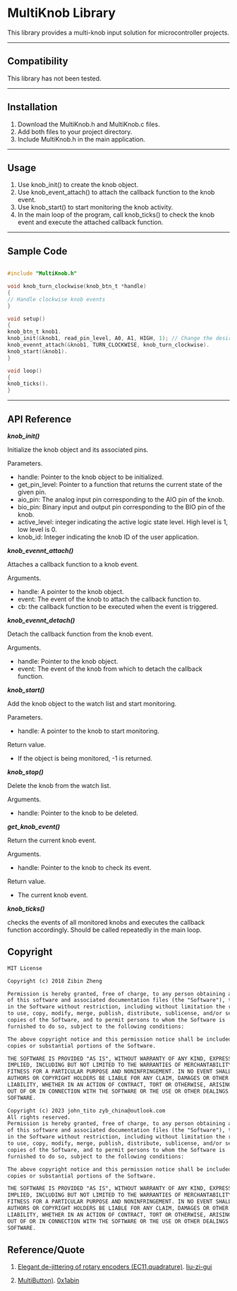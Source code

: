 # MultiKnob Library

This library provides a multi-knob input solution for microcontroller projects.

---

## Compatibility

This library has not been tested.

---

## Installation

1. Download the MultiKnob.h and MultiKnob.c files.
2. Add both files to your project directory.
3. Include MultiKnob.h in the main application.

---

## Usage

1. Use knob_init() to create the knob object.
2. Use knob_event_attach() to attach the callback function to the knob event.
3. Use knob_start() to start monitoring the knob activity.
4. In the main loop of the program, call knob_ticks() to check the knob event and execute the attached callback function.

---

## Sample Code

```c

#include "MultiKnob.h"

void knob_turn_clockwise(knob_btn_t *handle)
{
// Handle clockwise knob events
}

void setup()
{
knob_btn_t knob1.
knob_init(&knob1, read_pin_level, A0, A1, HIGH, 1); // Change the desired function and pin value.
knob_evennt_attach(&knob1, TURN_CLOCKWISE, knob_turn_clockwise).
knob_start(&knob1).
}

void loop()
{
knob_ticks().
}
```

---

## API Reference

***knob_init()***


Initialize the knob object and its associated pins.

Parameters.

- handle: Pointer to the knob object to be initialized.
- get_pin_level: Pointer to a function that returns the current state of the given pin.
- aio_pin: The analog input pin corresponding to the AIO pin of the knob.
- bio_pin: Binary input and output pin corresponding to the BIO pin of the knob.
- active_level: integer indicating the active logic state level. High level is 1, low level is 0.
- knob_id: Integer indicating the knob ID of the user application.

***knob_evennt_attach()***


Attaches a callback function to a knob event.

Arguments.

- handle: A pointer to the knob object.
- event: The event of the knob to attach the callback function to.
- cb: the callback function to be executed when the event is triggered.

***knob_evennt_detach()***


Detach the callback function from the knob event.

Arguments.

- handle: Pointer to the knob object.
- event: The event of the knob from which to detach the callback function.

***knob_start()***


Add the knob object to the watch list and start monitoring.

Parameters.

- handle: A pointer to the knob to start monitoring.

Return value.

- If the object is being monitored, -1 is returned.

***knob_stop()***


Delete the knob from the watch list.

Arguments.

- handle: Pointer to the knob to be deleted.

***get_knob_event()***


Return the current knob event.

Arguments.

- handle: Pointer to the knob to check its event.

Return value.

- The current knob event.

***knob_ticks()***


checks the events of all monitored knobs and executes the callback function accordingly. Should be called repeatedly in the main loop.

## Copyright

``` txt
MIT License

Copyright (c) 2018 Zibin Zheng

Permission is hereby granted, free of charge, to any person obtaining a copy
of this software and associated documentation files (the "Software"), to deal
in the Software without restriction, including without limitation the rights
to use, copy, modify, merge, publish, distribute, sublicense, and/or sell
copies of the Software, and to permit persons to whom the Software is
furnished to do so, subject to the following conditions:

The above copyright notice and this permission notice shall be included in all
copies or substantial portions of the Software.

THE SOFTWARE IS PROVIDED "AS IS", WITHOUT WARRANTY OF ANY KIND, EXPRESS OR
IMPLIED, INCLUDING BUT NOT LIMITED TO THE WARRANTIES OF MERCHANTABILITY,
FITNESS FOR A PARTICULAR PURPOSE AND NONINFRINGEMENT. IN NO EVENT SHALL THE
AUTHORS OR COPYRIGHT HOLDERS BE LIABLE FOR ANY CLAIM, DAMAGES OR OTHER
LIABILITY, WHETHER IN AN ACTION OF CONTRACT, TORT OR OTHERWISE, ARISING FROM,
OUT OF OR IN CONNECTION WITH THE SOFTWARE OR THE USE OR OTHER DEALINGS IN THE
SOFTWARE.

Copyright (c) 2023 john_tito zyb_china@outlook.com
All rights reserved.
Permission is hereby granted, free of charge, to any person obtaining a copy
of this software and associated documentation files (the "Software"), to deal
in the Software without restriction, including without limitation the rights
to use, copy, modify, merge, publish, distribute, sublicense, and/or sell
copies of the Software, and to permit persons to whom the Software is
furnished to do so, subject to the following conditions:

The above copyright notice and this permission notice shall be included in all
copies or substantial portions of the Software.

THE SOFTWARE IS PROVIDED "AS IS", WITHOUT WARRANTY OF ANY KIND, EXPRESS OR
IMPLIED, INCLUDING BUT NOT LIMITED TO THE WARRANTIES OF MERCHANTABILITY,
FITNESS FOR A PARTICULAR PURPOSE AND NONINFRINGEMENT. IN NO EVENT SHALL THE
AUTHORS OR COPYRIGHT HOLDERS BE LIABLE FOR ANY CLAIM, DAMAGES OR OTHER
LIABILITY, WHETHER IN AN ACTION OF CONTRACT, TORT OR OTHERWISE, ARISING FROM,
OUT OF OR IN CONNECTION WITH THE SOFTWARE OR THE USE OR OTHER DEALINGS IN THE
SOFTWARE.
```

## Reference/Quote

1. [Elegant de-jittering of rotary encoders (EC11,quadrature)](https://zhuanlan.zhihu.com/p/453130384). [liu-zi-gui](https://www.zhihu.com/people/liu-zi-gui)

2. [MultiButton)](https://github.com/0x1abin/MultiButton.git). [0x1abin](https://github.com/0x1abin)
